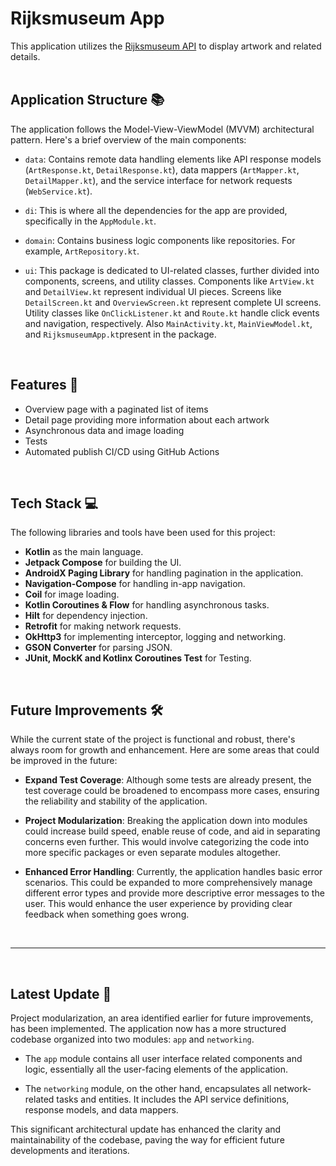 # Rijksmuseum App

This application utilizes the [Rijksmuseum API](https://data.rijksmuseum.nl/object-metadata/api/) to display artwork and related details.
<br><br>

## Application Structure 📚

The application follows the Model-View-ViewModel (MVVM) architectural pattern. Here's a brief overview of the main components:

- `data`: Contains remote data handling elements like API response models (`ArtResponse.kt`, `DetailResponse.kt`), data mappers (`ArtMapper.kt`, `DetailMapper.kt`), and the service interface for network requests (`WebService.kt`).

- `di`: This is where all the dependencies for the app are provided, specifically in the `AppModule.kt`.

- `domain`: Contains business logic components like repositories. For example, `ArtRepository.kt`.

- `ui`: This package is dedicated to UI-related classes, further divided into components, screens, and utility classes. Components like `ArtView.kt` and `DetailView.kt` represent individual UI pieces. Screens like `DetailScreen.kt` and `OverviewScreen.kt` represent complete UI screens. Utility classes like `OnClickListener.kt` and `Route.kt` handle click events and navigation, respectively. Also `MainActivity.kt`, `MainViewModel.kt`, and `RijksmuseumApp.kt`present in the package.
<br>

## Features 🚀
- Overview page with a paginated list of items
- Detail page providing more information about each artwork
- Asynchronous data and image loading
- Tests
- Automated publish CI/CD using GitHub Actions
<br>

## Tech Stack 💻

The following libraries and tools have been used for this project:

- **Kotlin** as the main language.
- **Jetpack Compose** for building the UI.
- **AndroidX Paging Library** for handling pagination in the application.
- **Navigation-Compose** for handling in-app navigation.
- **Coil** for image loading.
- **Kotlin Coroutines & Flow** for handling asynchronous tasks.
- **Hilt** for dependency injection.
- **Retrofit** for making network requests.
- **OkHttp3** for implementing interceptor, logging and networking.
- **GSON Converter** for parsing JSON.
- **JUnit, MockK and Kotlinx Coroutines Test** for Testing.
<br>

## Future Improvements 🛠

While the current state of the project is functional and robust, there's always room for growth and enhancement. Here are some areas that could be improved in the future:

- **Expand Test Coverage**: Although some tests are already present, the test coverage could be broadened to encompass more cases, ensuring the reliability and stability of the application.

- **Project Modularization**: Breaking the application down into modules could increase build speed, enable reuse of code, and aid in separating concerns even further. This would involve categorizing the code into more specific packages or even separate modules altogether.
  
- **Enhanced Error Handling**: Currently, the application handles basic error scenarios. This could be expanded to more comprehensively manage different error types and provide more descriptive error messages to the user. This would enhance the user experience by providing clear feedback when something goes wrong.
<br>

---
<br>

## Latest Update 🎉

Project modularization, an area identified earlier for future improvements, has been implemented. The application now has a more structured codebase organized into two modules: `app` and `networking`.

- The `app` module contains all user interface related components and logic, essentially all the user-facing elements of the application.

- The `networking` module, on the other hand, encapsulates all network-related tasks and entities. It includes the API service definitions, response models, and data mappers.

This significant architectural update has enhanced the clarity and maintainability of the codebase, paving the way for efficient future developments and iterations.

<br>
